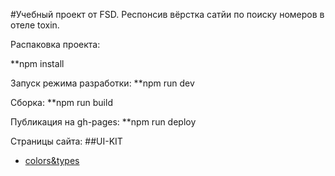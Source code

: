#Учебный проект от FSD.
Респонсив вёрстка сатйи по поиску номеров в отеле toxin.

Распаковка проекта: 

**npm install

Запуск режима разработки:
**npm run dev

Сборка:
**npm run build

Публикация на gh-pages:
**npm run deploy

Страницы сайта:
##UI-KIT
* [colors&types](https://violetale.github.io/Toxin/colors-and-types.html)
